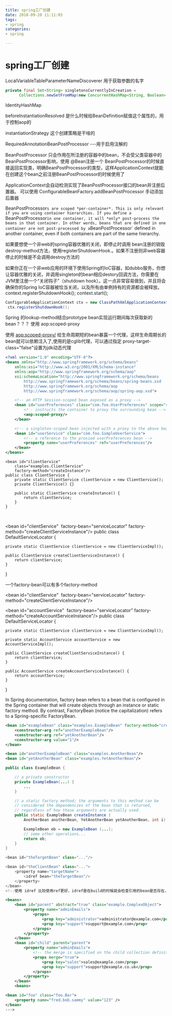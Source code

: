 ```yaml
---
title: spring工厂创建
date: 2018-09-20 11:11:03
tags:
- spring 
categories:
- spring

---
```


# spring工厂创建



LocalVariableTableParameterNameDiscoverer 用于获取参数的名字

```java
private final Set<String> singletonsCurrentlyInCreation =
      Collections.newSetFromMap(new ConcurrentHashMap<String, Boolean>(16));
```

IdentityHashMap

beforeInstantiationResolved 是什么时候给BeanDefinition赋值这个属性的，用于控制aop的

instantiationStrategy 这个创建策略是干啥的





RequiredAnnotationBeanPostProcessor ---用于启用注解的

BeanPostProcessor 只会作用在所注册的容器中的bean，不会受父类容器中的 BeanPostProcessor影响，使用 @Bean注册一个 BeanPostProcessor的时候直接返回实现类，明确BeanPostProcessor的类型，这样ApplicationContext就能在创建这个bean之前注册BeanPostProcessor的时候使用了

ApplicationContext会自动检测实现了BeanPostProcessor接口的bean并注册后置器。 可以使用 ConfigurableBeanFactory.addBeanPostProcessor 手动添加后置器

BeanPostProcessor`s are scoped *per-container*. This is only relevant if you are using container hierarchies. If you define a `BeanPostProcessor` in one container, it will *only* post-process the beans in that container. In other words, beans that are defined in one container are not post-processed by a `BeanPostProcessor` defined in another container, even if both containers are part of the same hierarchy.

如果要想使一个非web的spring容器优雅的关闭，即停止时调用 bean注册的销毁destroy-method方法，使用registerShutdownHook.。如果不注册则非web容器停止的时候是不会调用destroy方法的

如果你正在一个非web应用的环境下使用Spring的IoC容器，如dubbo服务，你想让容器优雅的关闭，并调用singleton的bean相应destory回调方法，你需要在JVM里注册一个“关闭钩子”（shutdown hook）。这一点非常容易做到，并且将会确保你的Spring IoC容器被恰当关闭，以及所有由单例持有的资源都会被释放。context.registerShutdownHook();  context.start();

```java
ConfigurableApplicationContext ctx = new ClassPathXmlApplicationContext("beans.xml");
 ctx.registerShutdownHook();
```





Spring 的lookup-method结合prototype bean实现运行期间每次获取新的bean？？？ 使用 aop:scoped-proxy

使用 <aop:scoped-proxy/>  给生命周期短的bean暴露一个代理，这样生命周期长的bean就可以依赖注入了,使用的是cglib代理，可以通过指定 proxy-target-class="false"设置为jdk动态代理

```xml
<?xml version="1.0" encoding="UTF-8"?>
<beans xmlns="http://www.springframework.org/schema/beans"
    xmlns:xsi="http://www.w3.org/2001/XMLSchema-instance"
    xmlns:aop="http://www.springframework.org/schema/aop"
    xsi:schemaLocation="http://www.springframework.org/schema/beans
        http://www.springframework.org/schema/beans/spring-beans.xsd
        http://www.springframework.org/schema/aop
        http://www.springframework.org/schema/aop/spring-aop.xsd">

    <!-- an HTTP Session-scoped bean exposed as a proxy -->
    <bean id="userPreferences" class="com.foo.UserPreferences" scope="session">
        <!-- instructs the container to proxy the surrounding bean -->
        <aop:scoped-proxy/>
    </bean>

    <!-- a singleton-scoped bean injected with a proxy to the above bean -->
    <bean id="userService" class="com.foo.SimpleUserService">
        <!-- a reference to the proxied userPreferences bean -->
        <property name="userPreferences" ref="userPreferences"/>
    </bean>
</beans>
```


```
<bean id="clientService"
    class="examples.ClientService"
    factory-method="createInstance"/>
public class ClientService {
    private static ClientService clientService = new ClientService();
    private ClientService() {}

    public static ClientService createInstance() {
        return clientService;
    }
}
```

<!-- the factory bean, which contains a method called createInstance() -->
<bean id="serviceLocator" class="examples.DefaultServiceLocator">
​    <!-- inject any dependencies required by this locator bean -->
</bean>

<!-- the bean to be created via the factory bean -->
<bean id="clientService"
​    factory-bean="serviceLocator"
​    factory-method="createClientServiceInstance"/>
public class DefaultServiceLocator {

    private static ClientService clientService = new ClientServiceImpl();
    
    public ClientService createClientServiceInstance() {
        return clientService;
    }
}

一个factory-bean可以有多个factory-method
<bean id="serviceLocator" class="examples.DefaultServiceLocator">
​    <!-- inject any dependencies required by this locator bean -->
</bean>

<bean id="clientService"
​    factory-bean="serviceLocator"
​    factory-method="createClientServiceInstance"/>

<bean id="accountService"
​    factory-bean="serviceLocator"
​    factory-method="createAccountServiceInstance"/>
public class DefaultServiceLocator {

    private static ClientService clientService = new ClientServiceImpl();
    
    private static AccountService accountService = new AccountServiceImpl();
    
    public ClientService createClientServiceInstance() {
        return clientService;
    }
    
    public AccountService createAccountServiceInstance() {
        return accountService;
    }
}    

In Spring documentation, factory bean refers to a bean that is configured in the Spring container that will create objects through an 
instance or static factory method. By contrast, FactoryBean (notice the capitalization) refers to a Spring-specific FactoryBean.



```xml
<bean id="exampleBean" class="examples.ExampleBean" factory-method="createInstance">
    <constructor-arg ref="anotherExampleBean"/>
    <constructor-arg ref="yetAnotherBean"/>
    <constructor-arg value="1"/>
</bean>

<bean id="anotherExampleBean" class="examples.AnotherBean"/>
<bean id="yetAnotherBean" class="examples.YetAnotherBean"/>
```

```java
public class ExampleBean {

    // a private constructor
    private ExampleBean(...) {
        ...
    }

    // a static factory method; the arguments to this method can be
    // considered the dependencies of the bean that is returned,
    // regardless of how those arguments are actually used.
    public static ExampleBean createInstance (
        AnotherBean anotherBean, YetAnotherBean yetAnotherBean, int i) {

        ExampleBean eb = new ExampleBean (...);
        // some other operations...
        return eb;
    }
}
```

```java
<bean id="theTargetBean" class="..."/>

<bean id="theClientBean" class="...">
    <property name="targetName">
        <idref bean="theTargetBean"/>
    </property>
</bean>
<!--使用 idref 比较使用ref更好，idref是在build的时候就会检查引用的bean是否存在，而 ref是装配bean的时候才回去检查-->
```

```xml
<beans>
    <bean id="parent" abstract="true" class="example.ComplexObject">
        <property name="adminEmails">
            <props>
                <prop key="administrator">administrator@example.com</prop>
                <prop key="support">support@example.com</prop>
            </props>
        </property>
    </bean>
    <bean id="child" parent="parent">
        <property name="adminEmails">
            <!-- the merge is specified on the child collection definition -->
            <props merge="true">
                <prop key="sales">sales@example.com</prop>
                <prop key="support">support@example.co.uk</prop>
            </props>
        </property>
    </bean>
    <beans>
```

```xml
<bean id="foo" class="foo.Bar">
    <property name="fred.bob.sammy" value="123" />
</bean>
--->
```

